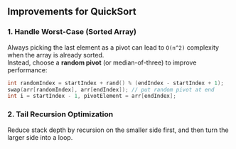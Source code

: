 ## Improvements for QuickSort

### 1. Handle Worst-Case (Sorted Array)
Always picking the last element as a pivot can lead to `O(n^2)` complexity when the array is already sorted.  
Instead, choose a **random pivot** (or median-of-three) to improve performance:

```cpp
int randomIndex = startIndex + rand() % (endIndex - startIndex + 1);
swap(arr[randomIndex], arr[endIndex]); // put random pivot at end
int i = startIndex - 1, pivotElement = arr[endIndex];
```

### 2. Tail Recursion Optimization

Reduce stack depth by recursion  on the smaller side first, and then turn the larger side into a loop.